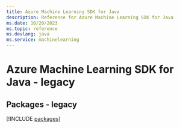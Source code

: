 ```yaml
---
title: Azure Machine Learning SDK for Java
description: Reference for Azure Machine Learning SDK for Java
ms.date: 10/20/2023
ms.topic: reference
ms.devlang: java
ms.service: machinelearning
---
```

# Azure Machine Learning SDK for Java - legacy
## Packages - legacy
[!INCLUDE [packages](machine-learning-index.md)]